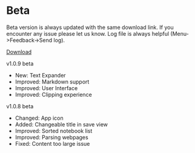 Beta
=======

Beta version is always updated with the same download link. If you encounter any issue please let us know. Log file is always helpful (Menu->Feedback->Send log).

[Download](https://github.com/noinnion/everclip/blob/master/beta/EverClip_beta.apk?raw=true)

v1.0.9 beta
* New: Text Expander
* Improved: Markdown support
* Improved: User Interface
* Improved: Clipping experience

v1.0.8 beta
* Changed: App icon
* Added: Changeable title in save view
* Improved: Sorted notebook list
* Improved: Parsing webpages
* Fixed: Content too large issue


